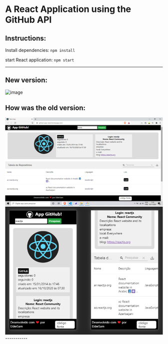 # A React Application using the GitHub API

## Instructions:

Install dependencies: 
    `npm install`

start React application:
    `npm start`

------------
## New version:
![image](https://github.com/user-attachments/assets/708c4b39-9e33-4209-b6f6-1a306f1b1979)


## How was the old version: 
<img src='/public/demo-desktop.png' alt='demo desktop' />

<img src='/public/demo-mobile.png' alt='demo mobile' />
-----------
